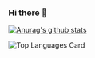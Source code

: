 ### Hi there 👋

<!--
**ikkei12/ikkei12** is a ✨ _special_ ✨ repository because its `README.md` (this file) appears on your GitHub profile.

Here are some ideas to get you started:

- 🔭 I’m currently working on ...
- 🌱 I’m currently learning ...
- 👯 I’m looking to collaborate on ...
- 🤔 I’m looking for help with ...
- 💬 Ask me about ...
- 📫 How to reach me: ...
- 😄 Pronouns: ...
- ⚡ Fun fact: ...
-->

[![Anurag's github stats](https://github-readme-stats.vercel.app/api?username=ikkei12)](https://github.com/anuraghazra/github-readme-stats)

<!-- ![GitHub Extra Pins](https://github-readme-stats.vercel.app/api/pin/?username=ikkei12&repo=papyrus) -->

![Top Languages Card](https://github-readme-stats.vercel.app/api/top-langs/?username=ikkei12)

<!-- ![Top Languages Card](https://github-readme-stats.vercel.app/api/top-langs/?username=ikkei12)-->
